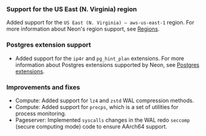 ### Support for the US East (N. Virginia) region

Added support for the `US East (N. Virginia) — aws-us-east-1` region. For more information about Neon's region support, see [Regions](/docs/introduction/regions).

### Postgres extension support

- Added support for the `ip4r` and `pg_hint_plan` extensions. For more information about Postgres extensions supported by Neon, see [Postgres extensions](/docs/extensions/pg-extensions).

### Improvements and fixes

- Compute: Added support for `lz4` and `zstd` WAL compression methods.
- Compute: Added support for `procps`, which is a set of utilities for process monitoring.
- Pageserver: Implemented `syscalls` changes in the WAL redo `seccomp` (secure computing mode) code to ensure AArch64 support.

